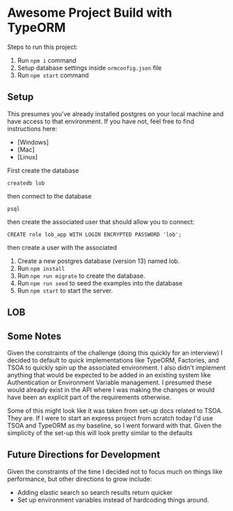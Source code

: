 # Awesome Project Build with TypeORM

Steps to run this project:

1. Run `npm i` command
2. Setup database settings inside `ormconfig.json` file
3. Run `npm start` command

## Setup

This presumes you've already installed postgres on your local machine and have access to that environment. If you have not, feel free to find instructions here:

- [Windows]
- [Mac]
- [Linux]

First create the database

```
createdb lob
```

then connect to the database

```
psql
```

then create the associated user that should allow you to connect:

```
CREATE role lob_app WITH LOGIN ENCRYPTED PASSWORD 'lob';
```

then create a user with the associated

1. Create a new postgres database (version 13) named lob.
2. Run `npm install`
3. Run `npm run migrate` to create the database.
4. Run `npm run seed` to seed the examples into the database
5. Run `npm start` to start the server.

## LOB

## Some Notes

Given the constraints of the challenge (doing this quickly for an interview) I decided to default to quick implementations like TypeORM, Factories, and TSOA to quickly spin up the associated environment. I also didn't implement anything that would be expected to be added in an existing system like Authentication or Environment Variable management. I presumed these would already exist in the API where I was making the changes or would have been an explicit part of the requirements otherwise.

Some of this might look like it was taken from set-up docs related to TSOA. They are. If I were to start an express project from scratch today I'd use TSOA and TypeORM as my baseline, so I went forward with that. Given the simplicity of the set-up this will look pretty similar to the defaults

## Future Directions for Development

Given the constraints of the time I decided not to focus much on things like performance, but other directions to grow include:

- Adding elastic search so search results return quicker
- Set up environment variables instead of hardcoding things around.
